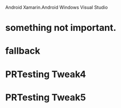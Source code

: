 Android
Xamarin.Android
Windows
Visual Studio




# something not important.

# fallback
# PRTesting Tweak4
# PRTesting Tweak5